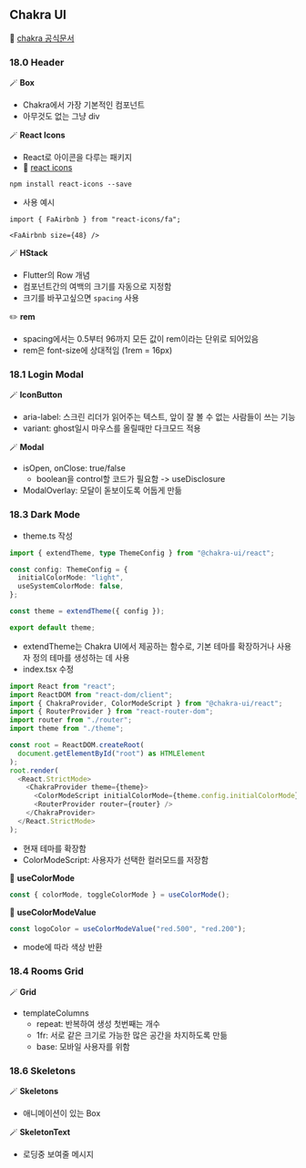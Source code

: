 ## Chakra UI

📜 [chakra 공식문서](https://v2.chakra-ui.com/getting-started)

### 18.0 Header

🪄 **Box**

- Chakra에서 가장 기본적인 컴포넌트
- 아무것도 없는 그냥 div

🪄 **React Icons**

- React로 아이콘을 다루는 패키지
- 📜 [react icons](https://react-icons.github.io/react-icons/)

```
npm install react-icons --save
```

- 사용 예시

```
import { FaAirbnb } from "react-icons/fa";

<FaAirbnb size={48} />
```

🪄 **HStack**

- Flutter의 Row 개념
- 컴포넌트간의 여백의 크기를 자동으로 지정함
- 크기를 바꾸고싶으면 `spacing` 사용

✏️ **rem**

- spacing에서는 0.5부터 96까지 모든 값이 rem이라는 단위로 되어있음
- rem은 font-size에 상대적임 (1rem = 16px)

###  18.1 Login Modal

🪄 **IconButton**

- aria-label: 스크린 리더가 읽어주는 텍스트, 앞이 잘 볼 수 없는 사람들이 쓰는 기능
- variant: ghost일시 마우스를 올릴때만 다크모드 적용

🪄 **Modal**

- isOpen, onClose: true/false
  - boolean을 control할 코드가 필요함 -> useDisclosure
- ModalOverlay: 모달이 돋보이도록 어둡게 만듦

### 18.3 Dark Mode

- theme.ts 작성

```typescript
import { extendTheme, type ThemeConfig } from "@chakra-ui/react";

const config: ThemeConfig = {
  initialColorMode: "light",
  useSystemColorMode: false,
};

const theme = extendTheme({ config });

export default theme;
```

- extendTheme는 Chakra UI에서 제공하는 함수로, 기본 테마를 확장하거나 사용자 정의 테마를 생성하는 데 사용
- index.tsx 수정

```typescript
import React from "react";
import ReactDOM from "react-dom/client";
import { ChakraProvider, ColorModeScript } from "@chakra-ui/react";
import { RouterProvider } from "react-router-dom";
import router from "./router";
import theme from "./theme";

const root = ReactDOM.createRoot(
  document.getElementById("root") as HTMLElement
);
root.render(
  <React.StrictMode>
    <ChakraProvider theme={theme}>
      <ColorModeScript initialColorMode={theme.config.initialColorMode} />
      <RouterProvider router={router} />
    </ChakraProvider>
  </React.StrictMode>
);
```

- 현재 테마를 확장함
- ColorModeScript: 사용자가 선택한 컬러모드를 저장함

📌 **useColorMode**

```typescript
const { colorMode, toggleColorMode } = useColorMode();
```

📌 **useColorModeValue**

```typescript
const logoColor = useColorModeValue("red.500", "red.200");
```

- mode에 따라 색상 반환

### 18.4 Rooms Grid

🪄 **Grid**

- templateColumns
  - repeat: 반복하여 생성 첫번째는 개수
  - 1fr: 서로 같은 크기로 가능한 많은 공간을 차지하도록 만듦
  - base: 모바일 사용자를 위함

### 18.6 Skeletons

🪄 **Skeletons**

- 애니메이션이 있는 Box

🪄 **SkeletonText**

- 로딩중 보여줄 메시지
